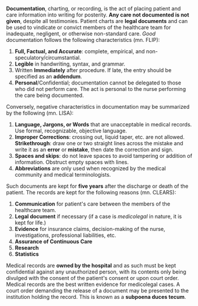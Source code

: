 **Documentation**, charting, or recording, is the act of placing patient and care information into writing for posterity. **Any care not documented is not given**, despite all testimonies. Patient charts are **legal documents** and can be used to vindicate or convict members of the healthcare team for inadequate, negligent, or otherwise non-standard care. *Good* documentation follows the following characteristics (mn. FLIP):
1. **Full, Factual, and Accurate**: complete, empirical, and non-speculatory/circumstantial.
2. **Legible** in handwriting, syntax, and grammar.
3. Written **Immediately** after procedure. If late, the entry should be specified as an **addendum**.
4. **Personal**/Confidential; documentation cannot be delegated to those who did not perform care. The act is personal to the nurse performing the care being documented.

Conversely, negative characteristics in documentation may be summarized by the following (mn. LISA):
1. **Language, Jargons, or Words** that are unacceptable in medical records. Use formal, recognizable, objective language.
2. **Improper Corrections**: crossing out, liquid taper, etc. are not allowed. **Strikethrough**: draw one or two straight lines across the mistake and write it as an **error** or **mistake**, then date the correction and sign.
3. **Spaces and skips**: do not leave spaces to avoid tampering or addition of information. Obstruct empty spaces with lines.
4. **Abbreviations** are only used when recognized by the medical community and medical terminologists.

Such documents are kept for **five years** after the discharge or death of the patient. The records are kept for the following reasons (mn. CLEARS):
1. **Communication** for patient's care between the members of the healthcare team.
2. **Legal document** if necessary (if a case is *medicolegal* in nature, it is kept for life.)
3. **Evidence** for insurance claims, decision-making of the nurse, investigations, professional liabilities, etc.
4. **Assurance of Continuous Care**
5. **Research**
6. **Statistics**

Medical records are **owned by the hospital** and as such must be kept confidential against any unauthorized person, with its contents only being divulged with the consent of the patient's consent or upon court order. Medical records are the best written evidence for medicolegal cases. A court order demanding the release of a document may be presented to the institution holding the record. This is known as a **subpoena duces tecum**.